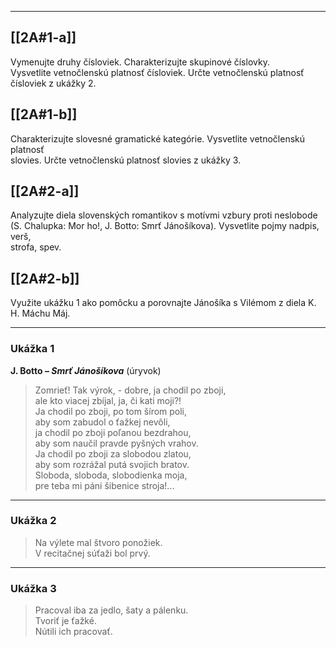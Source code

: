 
---

## [[2A#1-a]]  
Vymenujte druhy čísloviek. Charakterizujte skupinové číslovky.  
Vysvetlite vetnočlenskú platnosť čísloviek. Určte vetnočlenskú platnosť  
čísloviek z ukážky 2.

## [[2A#1-b]]  
Charakterizujte slovesné gramatické kategórie. Vysvetlite vetnočlenskú platnosť  
slovies. Určte vetnočlenskú platnosť slovies z ukážky 3.

## [[2A#2-a]]  
Analyzujte diela slovenských romantikov s motívmi vzbury proti neslobode  
(S. Chalupka: Mor ho!, J. Botto: Smrť Jánošíkova). Vysvetlite pojmy nadpis, verš,  
strofa, spev.

## [[2A#2-b]]  
Využite ukážku 1 ako pomôcku a porovnajte Jánošíka s Vilémom z diela K.  
H. Máchu Máj.

---

### Ukážka 1  
**J. Botto – *Smrť Jánošíkova*** (úryvok)

> Zomrieť! Tak výrok, - dobre, ja chodil po zboji,  
> ale kto viacej zbíjal, ja, či kati moji?!  
> Ja chodil po zboji, po tom šírom poli,  
> aby som zabudol o ťažkej nevôli,  
> ja chodil po zboji poľanou bezdrahou,  
> aby som naučil pravde pyšných vrahov.  
> Ja chodil po zboji za slobodou zlatou,  
> aby som rozrážal putá svojich bratov.  
> Sloboda, sloboda, slobodienka moja,  
> pre teba mi páni šibenice stroja!...

---

### Ukážka 2  

> Na výlete mal štvoro ponožiek.  
> V recitačnej súťaži bol prvý.

---

### Ukážka 3  

> Pracoval iba za jedlo, šaty a pálenku.  
> Tvoriť je ťažké.  
> Nútili ich pracovať.
